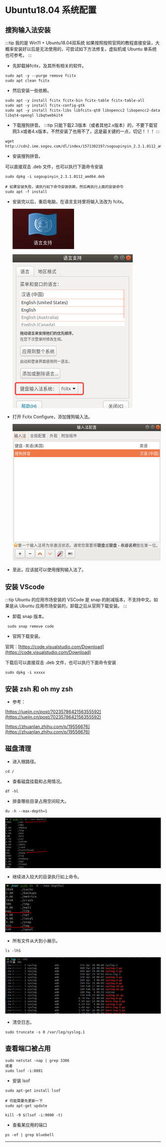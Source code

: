 # Ubuntu18.04 系统配置

## 搜狗输入法安装

:::tip
我的是 Win11 + Ubuntu18.04双系统
如果按照按照官网的教程直接安装，大概率安装好以后是无法使用的，可尝试如下方法修复。虚拟机或 Ubuntu 单系统也可参考。
:::

- 先卸载掉fcitx，及其所有相关的软件。

```shell
sudo apt -y --purge remove fcitx
sudo apt clean fcitx
```

- 然后安装一些依赖。

```shell
sudo apt -y install fcitx fcitx-bin fcitx-table fcitx-table-all
sudo apt -y install fcitx-config-gtk
sudo apt -y install fcitx-libs libfcitx-qt0 libopencc2 libopencc2-data libqt4-opengl libqtwebkit4
```

- 下载搜狗拼音。
:::tip
只能下载2.3版本（或者其他2.x版本）的，不要下载官网3.x或者4.x版本，不然安装了也用不了，这是最关键的一点，切记！！！
:::
```shell
wget http://cdn2.ime.sogou.com/dl/index/1571302197/sogoupinyin_2.3.1.0112_amd64.deb
```

- 安装搜狗拼音。

可以直接双击 .deb 文件，也可以执行下面命令安装

```shell
sudo dpkg -i sogoupinyin_2.3.1.0112_amd64.deb

# 如果安装失败，请执行如下命令安装依赖，然后再执行上面的安装命令
sudo apt -f install
```

- 安装完以后，重启电脑，在语言支持里将输入法改为 fcitx。

    ![](./images/image1.png)

    ![](./images/image2.png)

- 打开 Fcitx Configure，添加搜狗输入法。

    ![](./images/image3.png)

- 至此，应该就可以使用搜狗输入法了。



## 安装 VScode


:::tip
Ubuntu 的应用市场安装的 VSCode 是 snap 的削减版本，不支持中文。如果是从 Ubuntu 应用市场安装的，卸载之后从官网下载安装。
:::

- 卸载 snap 版本。
```shell
 sudo snap remove code
```

- 官网下载安装。

官网：[https://code.visualstudio.com/Download](https://code.visualstudio.com/Download)

下载后可以直接双击 .deb 文件，也可以执行下面命令安装

```shell
sudo dpkg -i xxxxx
```

## 安装 zsh 和 oh my zsh

- 参考：

[https://juejin.cn/post/7023578642156355592](https://juejin.cn/post/7023578642156355592)

[https://zhuanlan.zhihu.com/p/19556676](https://zhuanlan.zhihu.com/p/19556676)

## 磁盘清理

- 进入根路径。
```shell
cd /
```

- 查看磁盘挂载和占用情况。

```shell
df -hl
```

- 排查哪些目录占用空间较大。

```shell
du -h --max-depth=1
```
![](./images/image4.png)

- 继续进入较大的目录执行如上命令。

![](./images/image5.png)

- 所有文件从大到小展示。
```shell
ls -lhS
```
![](./images/image6.png)

- 清空日志。
```shell
sudo truncate -s 0 /var/log/syslog.1
```

## 查看端口被占用

```shell
sudo netstat -nap | grep 3306
或者
sudo lsof -i:8081
```

- 安装 lsof
```shell
sudo apt-get install lsof

# 可能需要先更新一下
sudo apt-get update
```


```shell
kill -9 $(lsof -i:9000 -t)
```

- 查看某应用的端口
```shell
ps -ef | grep bluebell
```


--------------
<br><br><br>
 <template>
  <Vssue :issue-id="2" />
</template>
